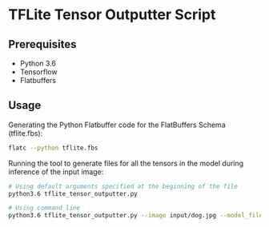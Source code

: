 # TFLite Tensor Outputter Script

## Prerequisites
 - Python 3.6
 - Tensorflow
 - Flatbuffers

## Usage
Generating the Python Flatbuffer code for the FlatBuffers Schema (tflite.fbs):
```sh
flatc --python tflite.fbs
```

Running the tool to generate files for all the tensors in the model during inference of the input image:
```sh
# Using default arguments specified at the beginning of the file
python3.6 tflite_tensor_outputter.py

# Using command line
python3.6 tflite_tensor_outputter.py --image input/dog.jpg --model_file input/inception_v3/inception_v3_quant.tflite --label_file input/inception_v3/labels.txt --output_dir output/layer_outputs_dog_quant/
```
